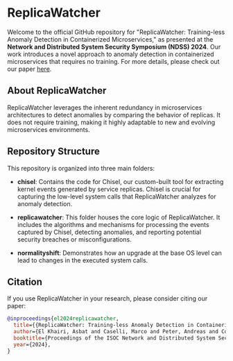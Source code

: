 # ReplicaWatcher

Welcome to the official GitHub repository for "ReplicaWatcher: Training-less Anomaly Detection in Containerized Microservices," as presented at the **Network and Distributed System Security Symposium (NDSS) 2024**.
Our work introduces a novel approach to anomaly detection in containerized microservices that requires no training. For more details, please check out our paper [here](https://www.ndss-symposium.org/ndss-paper/replicawatcher-training-less-anomaly-detection-in-containerized-microservices/?_sm_au_=iVVZpt77RHn4jNqr41Vp8K0W0RcLq).

## About ReplicaWatcher

ReplicaWatcher leverages the inherent redundancy in microservices architectures to detect anomalies by comparing the behavior of replicas. It does not require training, making it highly adaptable to new and evolving microservices environments.

## Repository Structure

This repository is organized into three main folders:

- **chisel**: Contains the code for Chisel, our custom-built tool for extracting kernel events generated by service replicas. Chisel is crucial for capturing the low-level system calls that ReplicaWatcher analyzes for anomaly detection.

- **replicawatcher**: This folder houses the core logic of ReplicaWatcher. It includes the algorithms and mechanisms for processing the events captured by Chisel, detecting anomalies, and reporting potential security breaches or misconfigurations.

- **normalityshift**: Demonstrates how an upgrade at the base OS level can lead to changes in the executed system calls. 

## Citation

If you use ReplicaWatcher in your research, please consider citing our paper:

```bibtex
@inproceedings{el2024replicawatcher,
  title={{ReplicaWatcher: Training-less Anomaly Detection in Containerized Microservices}},
  author={El Khairi, Asbat and Caselli, Marco and Peter, Andreas and Continella, Andrea},
  booktitle={Proceedings of the ISOC Network and Distributed System Security Symposium (NDSS)},
  year={2024},
}
```
